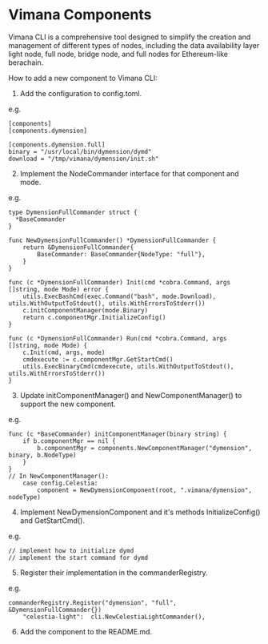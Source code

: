 # Vimana Components 

Vimana CLI is a comprehensive tool designed to simplify the creation and management of different types of nodes, including the data availability layer light node, full node, bridge node, and full nodes for Ethereum-like berachain.

How to add a new component to Vimana CLI:

1. Add the configuration to config.toml.

e.g. 
```
[components]
[components.dymension]

[components.dymension.full]
binary = "/usr/local/bin/dymension/dymd"
download = "/tmp/vimana/dymension/init.sh"
```

2. Implement the NodeCommander interface for that component and mode.

e.g. 
```
type DymensionFullCommander struct {
  *BaseCommander
}

func NewDymensionFullCommander() *DymensionFullCommander {
	return &DymensionFullCommander{
		BaseCommander: BaseCommander{NodeType: "full"},
	}
}

func (c *DymensionFullCommander) Init(cmd *cobra.Command, args []string, mode Mode) error {
	utils.ExecBashCmd(exec.Command("bash", mode.Download), utils.WithOutputToStdout(), utils.WithErrorsToStderr())
	c.initComponentManager(mode.Binary)
	return c.componentMgr.InitializeConfig()
}

func (c *DymensionFullCommander) Run(cmd *cobra.Command, args []string, mode Mode) {
	c.Init(cmd, args, mode)
	cmdexecute := c.componentMgr.GetStartCmd()
	utils.ExecBinaryCmd(cmdexecute, utils.WithOutputToStdout(), utils.WithErrorsToStderr())
}
```

3. Update initComponentManager() and NewComponentManager() to support the new component.

e.g. 
```
func (c *BaseCommander) initComponentManager(binary string) {
	if b.componentMgr == nil {
		b.componentMgr = components.NewComponentManager("dymension", binary, b.NodeType)
	}
}
// In NewComponentManager():
	case config.Celestia:
		component = NewDymensionComponent(root, ".vimana/dymension", nodeType)
```

4. Implement NewDymensionComponent and it's methods InitializeConfig() and GetStartCmd().

e.g. 
```
// implement how to initialize dymd
// implement the start command for dymd
```

5. Register their implementation in the commanderRegistry.

e.g. 
```
commanderRegistry.Register("dymension", "full", &DymensionFullCommander{})
	"celestia-light":  cli.NewCelestiaLightCommander(),
```

6. Add the component to the README.md.